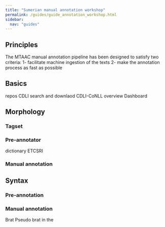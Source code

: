 ```yaml
---
title: "Sumerian manual annotation workshop"
permalink: /guides/guide_annotation_workshop.html
sidebar:
  nav: "guides"
---
```





## Principles

The MTAAC manual annotation pipeline has been designed to satisfy two criteria:
1- facilitate machine ingestion of the texts
2- make the annotation process as fast as possible


## Basics
repos
CDLI search and downlaod
CDLI-CoNLL overview
Dashboard


## Morphology
### Tagset

### Pre-annotator
dictionary
  ETCSRI
  

  
### Manual annotation



## Syntax


### Pre-annotation

### Manual annotation
Brat
Pseudo brat in the 
